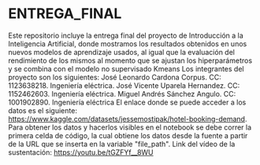 # ENTREGA_FINAL
Este repositorio incluye la entrega final del proyecto de Introducción a la Inteligencia Artificial, donde mostramos los resultados obtenidos en unos nuevos modelos de aprendizaje usados, al igual que la evaluación del rendimiento de los mismos al momento que se ajustan los hiperparámetros y se combina con el modelo no supervisado Kmeans Los integrantes del proyecto son los siguientes: José Leonardo Cardona Corpus. CC: 1123638218. Ingeniería eléctrica. José Vicente Uparela Hernandez. CC: 1152462603. Ingeniería eléctrica. Miguel Andrés Sánchez Angulo. CC: 1001902890. Ingeniería eléctrica El enlace donde se puede acceder a los datos es el siguiente: https://www.kaggle.com/datasets/jessemostipak/hotel-booking-demand. Para obtener los datos y hacerlos visibles en el notebook se debe correr la primera celda de código, la cual obtiene los datos desde la fuente a partir de la URL que se inserta en la variable "file_path". Link del vídeo de la sustentación: https://youtu.be/tGZFYf__8WU
